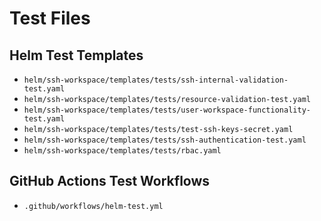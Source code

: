 # Test Files

## Helm Test Templates
- `helm/ssh-workspace/templates/tests/ssh-internal-validation-test.yaml`
- `helm/ssh-workspace/templates/tests/resource-validation-test.yaml`
- `helm/ssh-workspace/templates/tests/user-workspace-functionality-test.yaml`
- `helm/ssh-workspace/templates/tests/test-ssh-keys-secret.yaml`
- `helm/ssh-workspace/templates/tests/ssh-authentication-test.yaml`
- `helm/ssh-workspace/templates/tests/rbac.yaml`

## GitHub Actions Test Workflows
- `.github/workflows/helm-test.yml`